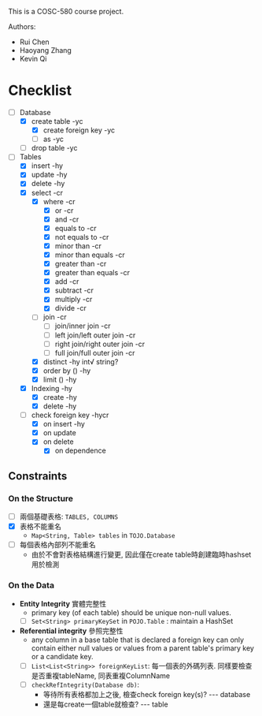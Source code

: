 This is a COSC-580 course project.

Authors:
- Rui Chen
- Haoyang Zhang
- Kevin Qi

# Checklist
- [ ] Database
  - [x] create table -yc
    - [x] create foreign key -yc
    - [ ] as -yc
  - [ ] drop table -yc
- [ ] Tables
  - [x] insert -hy
  - [x] update -hy
  - [x] delete -hy
  - [x] select -cr
    - [x] where -cr
      - [x] or -cr
      - [x] and -cr
      - [x] equals to -cr
      - [x] not equals to -cr
      - [x] minor than -cr
      - [x] minor than equals -cr
      - [x] greater than -cr
      - [x] greater than equals -cr
      - [x] add -cr
      - [x] subtract -cr
      - [x] multiply -cr
      - [x] divide -cr
    - [ ] join -cr
      - [ ] join/inner join -cr
      - [ ] left join/left outer join -cr
      - [ ] right join/right outer join -cr
      - [ ] full join/full outer join -cr
    - [x] distinct -hy int√ string?
    - [x] order by () -hy
    - [x] limit () -hy
  - [x] Indexing -hy
    - [x] create -hy
    - [x] delete -hy
  - [ ] check foreign key -hycr
    - [x] on insert -hy
    - [x] on update
    - [x] on delete
      - [x] on dependence
## Constraints
### On the Structure
- [ ] 兩個基礎表格: `TABLES, COLUMNS`
- [X] 表格不能重名
  - `Map<String, Table> tables`  in `TOJO.Database`
- [ ] 每個表格內部列不能重名
  - 由於不會對表格結構進行變更, 因此僅在create table時創建臨時hashset用於檢測

### On the Data
- **Entity Integrity** 實體完整性
  - primary key (of each table) should be unique non-null values.
  - [ ] `Set<String> primaryKeySet` in `POJO.Table` : maintain a HashSet
- **Referential integrity** 參照完整性
  - any column in a base table that is declared a foreign key can only contain either null values or values from a parent table's primary key or a candidate key.
  - [ ] `List<List<String>> foreignKeyList`: 每一個表的外碼列表. 同樣要檢查是否重複tableName, 同表重複ColumnName
  - [ ] `checkRefIntegrity(Database db)`:
    - 等待所有表格都加上之後, 檢查check foreign key(s)? --- database
    - 還是每create一個table就檢查? --- table
